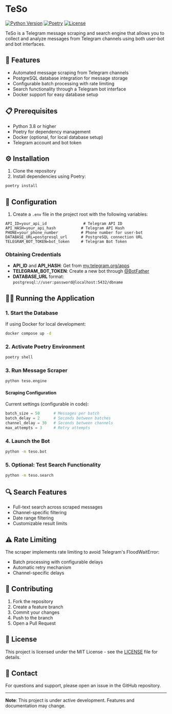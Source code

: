 # TeSo

[![Python Version](https://img.shields.io/badge/python-3.8%2B-blue)](https://www.python.org/downloads/)
[![Poetry](https://img.shields.io/badge/packaging-poetry-cyan)](https://python-poetry.org/)
[![License](https://img.shields.io/badge/license-MIT-green)](LICENSE)

TeSo is a Telegram message scraping and search engine that allows you to collect and analyze messages from Telegram channels using both user-bot and bot interfaces.

## 🚀 Features

- Automated message scraping from Telegram channels
- PostgreSQL database integration for message storage
- Configurable batch processing with rate limiting
- Search functionality through a Telegram bot interface
- Docker support for easy database setup

## 📋 Prerequisites

- Python 3.8 or higher
- Poetry for dependency management
- Docker (optional, for local database setup)
- Telegram account and bot token

## ⚙️ Installation

1. Clone the repository
2. Install dependencies using Poetry:
```bash
poetry install
```

## 🔧 Configuration

1. Create a `.env` file in the project root with the following variables:
```env
API_ID=your_api_id                # Telegram API ID
API_HASH=your_api_hash           # Telegram API Hash
PHONE=your_phone_number          # Phone number for user-bot
DATABASE_URL=postgresql_url      # PostgreSQL connection URL
TELEGRAM_BOT_TOKEN=bot_token     # Telegram Bot Token
```

### Obtaining Credentials

- **API_ID** and **API_HASH**: Get from [my.telegram.org/apps](https://my.telegram.org/apps)
- **TELEGRAM_BOT_TOKEN**: Create a new bot through [@BotFather](https://t.me/BotFather)
- **DATABASE_URL** format: `postgresql://user:password@localhost:5432/dbname`

## 🏃‍♂️ Running the Application

### 1. Start the Database

If using Docker for local development:
```bash
docker compose up -d
```

### 2. Activate Poetry Environment
```bash
poetry shell
```

### 3. Run Message Scraper
```bash
python teso.engine
```

#### Scraping Configuration
Current settings (configurable in code):
```python
batch_size = 50      # Messages per batch
batch_delay = 2      # Seconds between batches
channel_delay = 30   # Seconds between channels
max_attempts = 3     # Retry attempts
```

### 4. Launch the Bot
```bash
python -m teso.bot
```

### 5. Optional: Test Search Functionality
```bash
python -m teso.search
```

## 🔍 Search Features

- Full-text search across scraped messages
- Channel-specific filtering
- Date range filtering
- Customizable result limits

## ⚠️ Rate Limiting

The scraper implements rate limiting to avoid Telegram's FloodWaitError:
- Batch processing with configurable delays
- Automatic retry mechanism
- Channel-specific delays

## 🤝 Contributing

1. Fork the repository
2. Create a feature branch
3. Commit your changes
4. Push to the branch
5. Open a Pull Request

## 📝 License

This project is licensed under the MIT License - see the [LICENSE](LICENSE) file for details.

## 📮 Contact

For questions and support, please open an issue in the GitHub repository.

---
**Note**: This project is under active development. Features and documentation may change.
